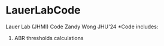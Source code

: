 # LauerLabCode
Lauer Lab (JHMI) Code
Zandy Wong JHU'24
*Code includes:
1) ABR thresholds calculations
